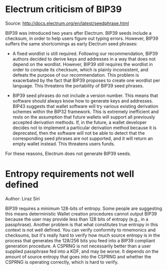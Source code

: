 # Electrum criticism of BIP39

Source: http://docs.electrum.org/en/latest/seedphrase.html

BIP39 was introduced two years after Electrum. BIP39 seeds include a checksum, in order to help users figure out typing errors. However, BIP39 suffers the same shortcomings as early Electrum seed phrases:

* A fixed wordlist is still required. Following our recommendation, BIP39 authors decided to derive keys and addresses in a way that does not depend on the wordlist. However, BIP39 still requires the wordlist in order to compute its checksum, which is plainly inconsistent, and defeats the purpose of our recommendation. This problem is exacerbated by the fact that BIP39 proposes to create one wordlist per language. This threatens the portability of BIP39 seed phrases.

* BIP39 seed phrases do not include a version number. This means that software should always know how to generate keys and addresses. BIP43 suggests that wallet software will try various existing derivation schemes within the BIP32 framework. This is extremely inefficient and rests on the assumption that future wallets will support all previously accepted derivation methods. If, in the future, a wallet developer decides not to implement a particular derivation method because it is deprecated, then the software will not be able to detect that the corresponding seed phrases are not supported, and it will return an empty wallet instead. This threatens users funds.

For these reasons, Electrum does not generate BIP39 seeds.

# Entropy requirements not well defined

Author: Liraz Siri

BIP39 requires a minimum 128-bits of entropy. Some people are suggesting this means deterministic Wallet creation procedures cannot output BIP39 because the user may provide less than 128 bits of entropy (e.g., in a passphrase). Another problem is that what constitutes true entropy in this context is not well defined.  You can verify conformity to mnemonics and checksums, but it's really hard to verify how much source entropy is in the process that generates the 128/256 bits you feed into a BIP39 compliant generation procedure. A CSPRNG is not necessarily better than a user supplied passphrase fed into a KDF, and may be worse. It depends on the amount of source entropy that goes into the CSPRNG and whether the CSPRNG is operating correctly, which is hard to verify.

